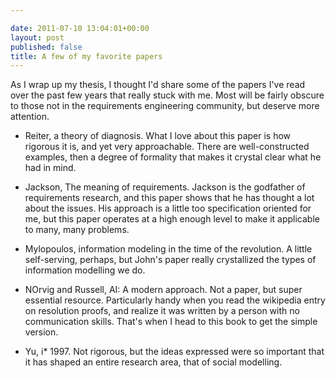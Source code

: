 ```yaml
---

date: 2011-07-10 13:04:01+00:00
layout: post
published: false
title: A few of my favorite papers
---
```


As I wrap up my thesis, I thought I'd share some of the papers I've read over the past few years that really stuck with me. Most will be fairly obscure to those not in the requirements engineering community, but deserve more attention.

* Reiter, a theory of diagnosis. What I love about this paper is how rigorous it is, and yet very approachable. There are well-constructed examples, then a degree of formality that makes it crystal clear what he had in mind.

* Jackson, The meaning of requirements. Jackson is the godfather of requirements research, and this paper shows that he has thought a lot about the issues. His approach is a little too specification oriented for me, but this paper operates at a high enough level to make it applicable to many, many problems.

* Mylopoulos, information modeling in the time of the revolution. A little self-serving, perhaps, but John's paper really crystallized the types of information modelling we do.

* NOrvig and Russell, AI: A modern approach. Not a paper, but super essential resource. Particularly handy when you read the wikipedia entry on resolution proofs, and realize it was written by a person with no communication skills. That's when I head to this book to get the simple version.

* Yu, i* 1997. Not rigorous, but the ideas expressed were so important that it has shaped an entire research area, that of social modelling.
